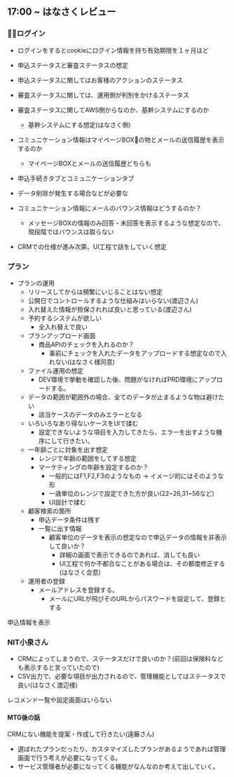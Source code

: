## 17:00 ~ はなさくレビュー

### ログイン
- ログインをするとcookieにログイン情報を持ち有効期限を１ヶ月ほど

- 申込ステータスと審査ステータスの想定
- 申込ステータスに関してはお客様のアクションのステータス
- 審査ステータスに関しては、運用側が判別をかけるステータス
- 審査ステータスに関してAWS側からなのか、基幹システムにするのか
  - 基幹システムにする想定(はなさく側)
- コミュニケーション情報はマイページBOXの物とメールの送信履歴を表示するのか
  - マイページBOXとメールの送信履歴どちらも
- 申込手続きタブとコミュニケーションタブ
- データ削除が発生する場合などが必要な
- コミュニケーション情報にメールのバウンス情報はどうするのか？
  - メッセージBOXの情報のみ回答・未回答を表示するような想定なので、現段階ではバウンスは取らない
- CRMでの仕様が進み次第、UI工程で話をしていく想定

### プラン
- プランの運用
  - リリースしてからは頻繁にいじることはない想定
  - 公開日でコントロールするような仕組みはいらない(渡辺さん)
  - 入れ替えた情報が担保されれば良いと思っている(渡辺さん)
  - 予約するシステムが欲しい
    - 全入れ替えで良い
  - プランアップロード画面
    - 商品APIのチェックを入れるのか？
      - 事前にチェックを入れたデータをアップロードする想定なので入れない(はなさく様同意)
  - ファイル運用の想定
    - DEV環境で挙動を確認した後、問題がなければPRD環境にアップロードする。
  - データの範囲が範囲外の場合、全てのデータが止まるような物は避けたい
    - 該当ケースのデータのみエラーとなる
  - いろいろなあり得ないケースをUIで揉む
    - 設定できないような項目を入力してきたら、エラーを出すような機序にして行きたい。
  - 一年齢ごとに対象を出す想定
    - レンジで年齢の範囲をしてする想定
    - マーケティングの年齢を設定するのか？
      - 一般的にはF1,F2,F3のようなもの -> イメージ的にはそのような形
      - 一歳単位のレンジで設定できた方が良い(22~26,31~56など)
      - UI設計で揉む
  - 顧客検索の箇所
    - 申込データ条件は残す
    - 一覧に出す情報
      - 顧客単位のデータを表示の想定なので申込データの情報を非表示して良いか？
        - 詳細の画面で表示できるのであれば、消しても良い
        - UI工程で何か不都合なことがある場合は、その都度修正する(はなさく合意)
  - 運用者の登録
    - メールアドレスを登録する。
      - メールにURLが飛びそのURLからパスワードを設定して、登録とする

申込情報を表示
### NIT小泉さん
- CRMによってしまうので、ステータスだけで良いのか？(前回は保険料なども表示すると言っていたので)
- CSV出力で、必要な項目が出力されるので、管理機能としてはステータスで良い(はなさく渡辺様)

レコメンド一覧や設定画面はいらない

#### MTG後の話
CRMにない機能を提案・作成して行きたい(遠藤さん)
- 選ばれたプランだったり、カスタマイズしたプランがあるようであれば管理画面で行う考えが必要になってくる。
- サービス管理者が必要になってくる機能がなんなのか考えて出していく。